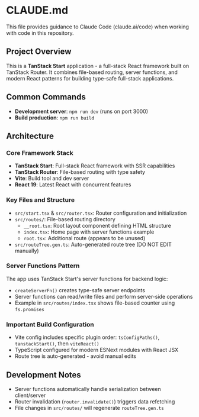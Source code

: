 # CLAUDE.md

This file provides guidance to Claude Code (claude.ai/code) when working with code in this repository.

## Project Overview

This is a **TanStack Start** application - a full-stack React framework built on TanStack Router. It combines file-based routing, server functions, and modern React patterns for building type-safe full-stack applications.

## Common Commands

- **Development server**: `npm run dev` (runs on port 3000)
- **Build production**: `npm run build`

## Architecture

### Core Framework Stack
- **TanStack Start**: Full-stack React framework with SSR capabilities
- **TanStack Router**: File-based routing with type safety
- **Vite**: Build tool and dev server
- **React 19**: Latest React with concurrent features

### Key Files and Structure

- `src/start.tsx` & `src/router.tsx`: Router configuration and initialization
- `src/routes/`: File-based routing directory
  - `__root.tsx`: Root layout component defining HTML structure
  - `index.tsx`: Home page with server functions example
  - `root.tsx`: Additional route (appears to be unused)
- `src/routeTree.gen.ts`: Auto-generated route tree (DO NOT EDIT manually)

### Server Functions Pattern

The app uses TanStack Start's server functions for backend logic:
- `createServerFn()` creates type-safe server endpoints
- Server functions can read/write files and perform server-side operations
- Example in `src/routes/index.tsx` shows file-based counter using `fs.promises`

### Important Build Configuration

- Vite config includes specific plugin order: `tsConfigPaths()`, `tanstackStart()`, then `viteReact()`
- TypeScript configured for modern ESNext modules with React JSX
- Route tree is auto-generated - avoid manual edits

## Development Notes

- Server functions automatically handle serialization between client/server
- Router invalidation (`router.invalidate()`) triggers data refetching
- File changes in `src/routes/` will regenerate `routeTree.gen.ts`
